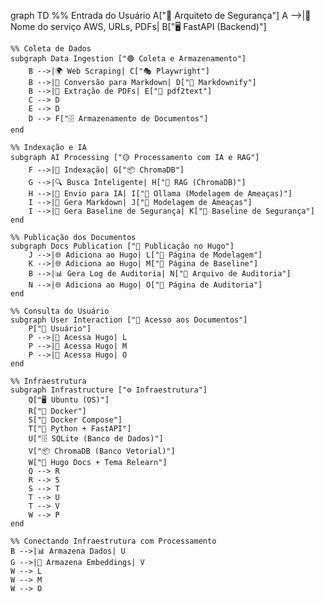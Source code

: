 graph TD
    %% Entrada do Usuário
    A["👤 Arquiteto de Segurança"]
    A -->|📩 Nome do serviço AWS, URLs, PDFs| B["🖥️ FastAPI (Backend)"]

    %% Coleta de Dados
    subgraph Data Ingestion ["🟢 Coleta e Armazenamento"]
        B -->|🌍 Web Scraping| C["🎭 Playwright"]
        B -->|📄 Conversão para Markdown| D["📑 Markdownify"]
        B -->|📂 Extração de PDFs| E["📜 pdf2text"]
        C --> D
        E --> D
        D --> F["🗄️ Armazenamento de Documentos"]
    end

    %% Indexação e IA
    subgraph AI Processing ["🟡 Processamento com IA e RAG"]
        F -->|📡 Indexação| G["📦 ChromaDB"]
        G -->|🔍 Busca Inteligente| H["🧠 RAG (ChromaDB)"]
        H -->|🚀 Envio para IA| I["🤖 Ollama (Modelagem de Ameaças)"]
        I -->|📝 Gera Markdown| J["📂 Modelagem de Ameaças"]
        I -->|📜 Gera Baseline de Segurança| K["📂 Baseline de Segurança"]
    end

    %% Publicação dos Documentos
    subgraph Docs Publication ["🔵 Publicação no Hugo"]
        J -->|🌐 Adiciona ao Hugo| L["📑 Página de Modelagem"]
        K -->|🌐 Adiciona ao Hugo| M["📑 Página de Baseline"]
        B -->|📊 Gera Log de Auditoria| N["📝 Arquivo de Auditoria"]
        N -->|🌐 Adiciona ao Hugo| O["📑 Página de Auditoria"]
    end

    %% Consulta do Usuário
    subgraph User Interaction ["🔴 Acesso aos Documentos"]
        P["👀 Usuário"]
        P -->|🔎 Acessa Hugo| L
        P -->|🔎 Acessa Hugo| M
        P -->|🔎 Acessa Hugo| O
    end

    %% Infraestrutura
    subgraph Infrastructure ["⚙️ Infraestrutura"]
        Q["🖥️ Ubuntu (OS)"]
        R["🐳 Docker"]
        S["🔗 Docker Compose"]
        T["🐍 Python + FastAPI"]
        U["🗄️ SQLite (Banco de Dados)"]
        V["📦 ChromaDB (Banco Vetorial)"]
        W["📖 Hugo Docs + Tema Relearn"]
        Q --> R
        R --> S
        S --> T
        T --> U
        T --> V
        W --> P
    end

    %% Conectando Infraestrutura com Processamento
    B -->|📊 Armazena Dados| U
    G -->|📡 Armazena Embeddings| V
    W --> L
    W --> M
    W --> O
